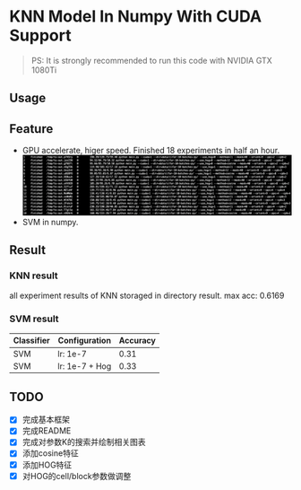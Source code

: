 # KNN Model In Numpy With CUDA Support

> PS: It is strongly recommended to run this code with NVIDIA GTX 1080Ti

## Usage

## Feature

* GPU accelerate, higer speed. Finished 18 experiments in half an hour.
![Experiment List](result/experiments.png)
* SVM in numpy.

## Result

### KNN result

all experiment results of KNN storaged in directory result.
max acc: 0.6169

### SVM result

| Classifier | Configuration  | Accuracy |
| ---------- | -------------- | -------- |
| SVM        | lr: 1e-7       | 0.31     |
| SVM        | lr: 1e-7 + Hog | 0.33     |

## TODO

- [x] 完成基本框架
- [x] 完成README
- [x] 完成对参数K的搜索并绘制相关图表
- [x] 添加cosine特征
- [x] 添加HOG特征
- [x] 对HOG的cell/block参数做调整